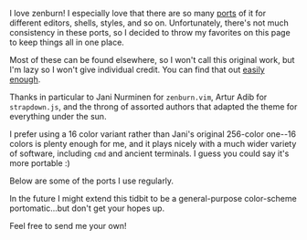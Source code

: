 I love zenburn! I especially love that there are so many 
[ports](http://slinky.imukuppi.org/zenburnpage/) 
of it for different editors, shells, styles, and so on. Unfortunately, there's not much 
consistency in these ports, so I decided to throw my favorites on this page to keep things all in one place. 

Most of these can be found elsewhere, so I won't call this original work,
but I'm lazy so I won't give individual credit. You can find that out [easily enough](http://slinky.imukuppi.org/zenburnpage/).

Thanks in particular to Jani Nurminen for `zenburn.vim`, Artur Adib for 
`strapdown.js`, and the throng of assorted authors that adapted the theme 
for everything under the sun.

I prefer using a 16 color variant rather than Jani's original 256-color one--16 colors is plenty enough for 
me, and it plays nicely with a much wider variety of software, including `cmd` 
and ancient terminals. I guess you could say it's more portable :) 

Below are some of the ports I use regularly.

In the future I might extend this tidbit to be a general-purpose color-scheme portomatic...but don't get your hopes up.

Feel free to send me your own! 

<div id="output"></div>

